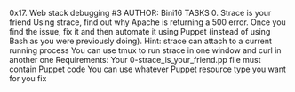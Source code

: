 0x17. Web stack debugging #3
AUTHOR: Bini16
TASKS
0. Strace is your friend
Using strace, find out why Apache is returning a 500 error. Once you find the issue, fix it and then automate it using Puppet (instead of using Bash as you were previously doing).
Hint:
strace can attach to a current running process
You can use tmux to run strace in one window and curl in another one
Requirements:
Your 0-strace_is_your_friend.pp file must contain Puppet code
You can use whatever Puppet resource type you want for you fix
